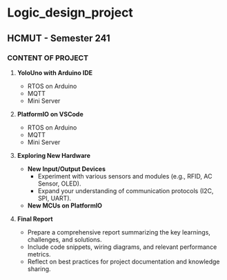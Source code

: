 # Logic_design_project
## HCMUT - Semester 241

### CONTENT OF PROJECT

1. **YoloUno with Arduino IDE**
   - RTOS on Arduino  
   - MQTT  
   - Mini Server  

2. **PlatformIO on VSCode**
   - RTOS on Arduino  
   - MQTT  
   - Mini Server  

3. **Exploring New Hardware**
   - **New Input/Output Devices**  
     - Experiment with various sensors and modules (e.g., RFID, AC Sensor, OLED).  
     - Expand your understanding of communication protocols (I2C, SPI, UART).  
   - **New MCUs on PlatformIO**  

4. **Final Report**
   - Prepare a comprehensive report summarizing the key learnings, challenges, and solutions.  
   - Include code snippets, wiring diagrams, and relevant performance metrics.  
   - Reflect on best practices for project documentation and knowledge sharing.
